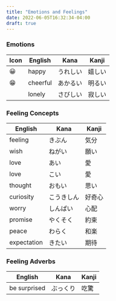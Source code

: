 ```yaml
---
title: "Emotions and Feelings"
date: 2022-06-05T16:32:34-04:00
draft: true
---
```


### Emotions
| Icon | English  | Kana     | Kanji  |
|------|----------|----------|--------|
| 😀   | happy    | うれしい | 嬉しい |
| 😁   | cheerful | あかるい | 明るい |
|      | lonely   | さびしい | 寂しい |

### Feeling Concepts
| English     | Kana       | Kanji  |
|-------------|------------|--------|
| feeling     | きぶん     | 気分   |
| wish        | ねがい     | 願い   |
| love        | あい       | 愛     |
| love        | こい       | 愛     |
| thought     | おもい     | 思い   |
| curiosity   | こうきしん | 好奇心 |
| worry       | しんぱい   | 心配   |
| promise     | やくそく   | 約束   |
| peace       | わらく     | 和楽   |
| expectation | きたい     | 期待   |

### Feeling Adverbs
| English      | Kana     | Kanji |
|--------------|----------|-------|
| be surprised | ぶっくり | 吃驚  |
